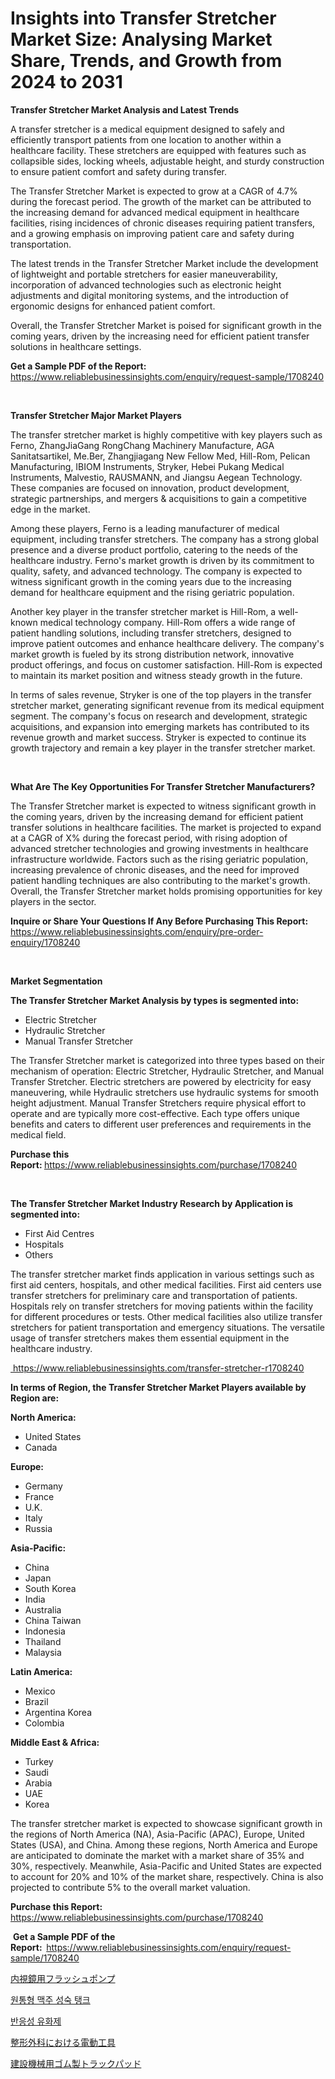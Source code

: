 <p><h1>Insights into Transfer Stretcher Market Size: Analysing Market Share, Trends, and Growth from 2024 to 2031</h1></p><p><strong>Transfer Stretcher Market Analysis and Latest Trends</strong></p>
<p><p>A transfer stretcher is a medical equipment designed to safely and efficiently transport patients from one location to another within a healthcare facility. These stretchers are equipped with features such as collapsible sides, locking wheels, adjustable height, and sturdy construction to ensure patient comfort and safety during transfer.</p><p>The Transfer Stretcher Market is expected to grow at a CAGR of 4.7% during the forecast period. The growth of the market can be attributed to the increasing demand for advanced medical equipment in healthcare facilities, rising incidences of chronic diseases requiring patient transfers, and a growing emphasis on improving patient care and safety during transportation.</p><p>The latest trends in the Transfer Stretcher Market include the development of lightweight and portable stretchers for easier maneuverability, incorporation of advanced technologies such as electronic height adjustments and digital monitoring systems, and the introduction of ergonomic designs for enhanced patient comfort.</p><p>Overall, the Transfer Stretcher Market is poised for significant growth in the coming years, driven by the increasing need for efficient patient transfer solutions in healthcare settings.</p></p>
<p><strong>Get a Sample PDF of the Report:&nbsp;</strong> <a href="https://www.reliablebusinessinsights.com/enquiry/request-sample/1708240">https://www.reliablebusinessinsights.com/enquiry/request-sample/1708240</a></p>
<p>&nbsp;</p>
<p><strong>Transfer Stretcher Major Market Players</strong></p>
<p><p>The transfer stretcher market is highly competitive with key players such as Ferno, ZhangJiaGang RongChang Machinery Manufacture, AGA Sanitatsartikel, Me.Ber, Zhangjiagang New Fellow Med, Hill-Rom, Pelican Manufacturing, IBIOM Instruments, Stryker, Hebei Pukang Medical Instruments, Malvestio, RAUSMANN, and Jiangsu Aegean Technology. These companies are focused on innovation, product development, strategic partnerships, and mergers & acquisitions to gain a competitive edge in the market.</p><p>Among these players, Ferno is a leading manufacturer of medical equipment, including transfer stretchers. The company has a strong global presence and a diverse product portfolio, catering to the needs of the healthcare industry. Ferno's market growth is driven by its commitment to quality, safety, and advanced technology. The company is expected to witness significant growth in the coming years due to the increasing demand for healthcare equipment and the rising geriatric population.</p><p>Another key player in the transfer stretcher market is Hill-Rom, a well-known medical technology company. Hill-Rom offers a wide range of patient handling solutions, including transfer stretchers, designed to improve patient outcomes and enhance healthcare delivery. The company's market growth is fueled by its strong distribution network, innovative product offerings, and focus on customer satisfaction. Hill-Rom is expected to maintain its market position and witness steady growth in the future.</p><p>In terms of sales revenue, Stryker is one of the top players in the transfer stretcher market, generating significant revenue from its medical equipment segment. The company's focus on research and development, strategic acquisitions, and expansion into emerging markets has contributed to its revenue growth and market success. Stryker is expected to continue its growth trajectory and remain a key player in the transfer stretcher market.</p></p>
<p>&nbsp;</p>
<p><strong>What Are The Key Opportunities For Transfer Stretcher Manufacturers?</strong></p>
<p><p>The Transfer Stretcher market is expected to witness significant growth in the coming years, driven by the increasing demand for efficient patient transfer solutions in healthcare facilities. The market is projected to expand at a CAGR of X% during the forecast period, with rising adoption of advanced stretcher technologies and growing investments in healthcare infrastructure worldwide. Factors such as the rising geriatric population, increasing prevalence of chronic diseases, and the need for improved patient handling techniques are also contributing to the market's growth. Overall, the Transfer Stretcher market holds promising opportunities for key players in the sector.</p></p>
<p><strong>Inquire or Share Your Questions If Any Before Purchasing This Report:</strong> <a href="https://www.reliablebusinessinsights.com/enquiry/pre-order-enquiry/1708240">https://www.reliablebusinessinsights.com/enquiry/pre-order-enquiry/1708240</a></p>
<p>&nbsp;</p>
<p><strong>Market Segmentation</strong></p>
<p><strong>The Transfer Stretcher Market Analysis by types is segmented into:</strong></p>
<p><ul><li>Electric Stretcher</li><li>Hydraulic Stretcher</li><li>Manual Transfer Stretcher</li></ul></p>
<p><p>The Transfer Stretcher market is categorized into three types based on their mechanism of operation: Electric Stretcher, Hydraulic Stretcher, and Manual Transfer Stretcher. Electric stretchers are powered by electricity for easy maneuvering, while Hydraulic stretchers use hydraulic systems for smooth height adjustment. Manual Transfer Stretchers require physical effort to operate and are typically more cost-effective. Each type offers unique benefits and caters to different user preferences and requirements in the medical field.</p></p>
<p><strong>Purchase this Report:&nbsp;</strong><a href="https://www.reliablebusinessinsights.com/purchase/1708240">https://www.reliablebusinessinsights.com/purchase/1708240</a></p>
<p>&nbsp;</p>
<p><strong>The Transfer Stretcher Market Industry Research by Application is segmented into:</strong></p>
<p><ul><li>First Aid Centres</li><li>Hospitals</li><li>Others</li></ul></p>
<p><p>The transfer stretcher market finds application in various settings such as first aid centers, hospitals, and other medical facilities. First aid centers use transfer stretchers for preliminary care and transportation of patients. Hospitals rely on transfer stretchers for moving patients within the facility for different procedures or tests. Other medical facilities also utilize transfer stretchers for patient transportation and emergency situations. The versatile usage of transfer stretchers makes them essential equipment in the healthcare industry.</p></p>
<p><a href="https://www.reliablebusinessinsights.com/transfer-stretcher-r1708240">&nbsp;https://www.reliablebusinessinsights.com/transfer-stretcher-r1708240</a></p>
<p><strong>In terms of Region, the Transfer Stretcher Market Players available by Region are:</strong></p>
<p>
    <p> <strong> North America: </strong>
        <ul>
            <li>United States</li>
            <li>Canada</li>
        </ul>
        </p> 
    <p> <strong> Europe: </strong>
        <ul>
            <li>Germany</li>
            <li>France</li>
            <li>U.K.</li>
            <li>Italy</li>
            <li>Russia</li>
        </ul>
        </p> 
    <p> <strong> Asia-Pacific: </strong>
        <ul>
            <li>China</li>
            <li>Japan</li>
            <li>South Korea</li>
            <li>India</li>
            <li>Australia</li>
            <li>China Taiwan</li>
            <li>Indonesia</li>
            <li>Thailand</li>
            <li>Malaysia</li>
        </ul>
        </p> 
    <p> <strong> Latin America: </strong>
        <ul>
            <li>Mexico</li>
            <li>Brazil</li>
            <li>Argentina Korea</li>
            <li>Colombia</li>
        </ul>
        </p> 
    <p> <strong> Middle East & Africa: </strong>
        <ul>
            <li>Turkey</li>
            <li>Saudi</li>
            <li>Arabia</li>
            <li>UAE</li>
            <li>Korea</li>
        </ul>
    </p>
    </p>
<p><p>The transfer stretcher market is expected to showcase significant growth in the regions of North America (NA), Asia-Pacific (APAC), Europe, United States (USA), and China. Among these regions, North America and Europe are anticipated to dominate the market with a market share of 35% and 30%, respectively. Meanwhile, Asia-Pacific and United States are expected to account for 20% and 10% of the market share, respectively. China is also projected to contribute 5% to the overall market valuation.</p></p>
<p><strong>Purchase this Report: </strong><a href="https://www.reliablebusinessinsights.com/purchase/1708240">https://www.reliablebusinessinsights.com/purchase/1708240</a></p>
<p>&nbsp;<strong>Get a Sample PDF of the Report:&nbsp;&nbsp;</strong><a href="https://www.reliablebusinessinsights.com/enquiry/request-sample/1708240">https://www.reliablebusinessinsights.com/enquiry/request-sample/1708240</a></p>
<p><strong></strong></p>
<p><p><a href="https://github.com/hilmi-2a/Market-Research-Report-List-1/blob/main/8576052111536.md">内視鏡用フラッシュポンプ</a></p><p><a href="https://medium.com/@jenniferstanley2022/%EC%9B%90%ED%86%B5%ED%98%95-%EB%A7%A5%EC%A3%BC-%EC%88%99%EC%84%B1-%ED%83%B1%ED%81%AC-%EC%8B%9C%EC%9E%A5-2031%EB%85%84%EA%B9%8C%EC%A7%80%EC%9D%98-%ED%8A%B8%EB%A0%8C%EB%93%9C-%EC%98%88%EC%B8%A1-%EB%B0%8F-%EA%B2%BD%EC%9F%81-%EB%B6%84%EC%84%9D-e5671dc115fb">원통형 맥주 성숙 탱크</a></p><p><a href="https://medium.com/@sybleferry/%EB%B0%98%EC%9D%91%EC%84%B1-%EC%97%90%EB%AE%AC%EB%A6%AC%ED%8C%8C%EC%9D%B4%EC%96%B4-%EC%8B%9C%EC%9E%A5-%ED%8A%B8%EB%A0%8C%EB%93%9C-%EC%98%88%EC%B8%A1-%EB%B0%8F-%EA%B2%BD%EC%9F%81-%EB%B6%84%EC%84%9D-2031%EB%85%84%EA%B9%8C%EC%A7%80-5e34be96f813">반응성 유화제</a></p><p><a href="https://github.com/Sophiaard2003/Market-Research-Report-List-1/blob/main/9332759111539.md">整形外科における電動工具</a></p><p><a href="https://medium.com/@alfaro.etbn_52903/%E5%BB%BA%E8%A8%AD%E6%A9%9F%E6%A2%B0%E7%94%A8%E3%83%A9%E3%83%90%E3%83%BC%E3%83%88%E3%83%A9%E3%83%83%E3%82%AF%E3%83%91%E3%83%83%E3%83%89%E3%81%AE%E5%B8%82%E5%A0%B4%E5%88%86%E6%9E%90%E3%81%A82024%E5%B9%B4%E3%81%8B%E3%82%892031%E5%B9%B4%E3%81%BE%E3%81%A7%E3%81%AE%E3%82%B5%E3%82%A4%E3%82%BA%E4%BA%88%E6%B8%AC-b0580c56091e">建設機械用ゴム製トラックパッド</a></p></p>